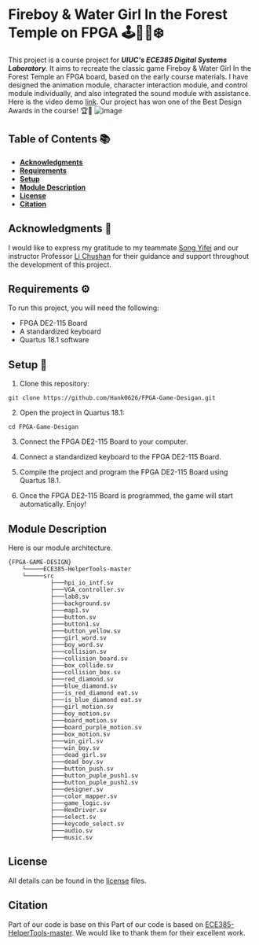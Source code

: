 # Fireboy &amp; Water Girl In the Forest Temple on FPGA 🕹️🌲🔥❄️
This project is a course project for ***UIUC's ECE385 Digital Systems Laboratory***. It aims to recreate the classic game Fireboy &amp; Water Girl In the Forest Temple an FPGA board, based on the early course materials. I have designed the animation module, character interaction module, and control module individually, and also integrated the sound module with assistance. Here is the video demo [link](https://www.bilibili.com/video/BV1Sb4y1Y7nL?p=1&share_medium=android&share_plat=android&share_session_id=ae0475a6-4244-4f3e-b69b-f47486d13408&share_source=WEIXIN_MONMENT&share_tag=s_i&timestamp=1641054250&unique_k=S9lwpVD). Our project has won one of the Best Design Awards in the course! 🏆🎉
![image](./ECE385-HelperTools-master/PNG%20To%20Hex/On-Chip%20Memory/sprite_originals/background_big.png)

## Table of Contents 📚
* **<a href="#ack"> <u>Acknowledgments</u>**</a>
* **<a href="#req"> <u>Requirements</u>**</a>
* **<a href="#set"> <u>Setup</u>**</a>
* **<a href="#mod"> <u>Module Description</u>**</a>
* **<a href="#lic"> <u>License</u>**</a>
* **<a href="#cite"> <u>Citation</u>**</a>

## <a id="ack">Acknowledgments</a> 🙌
I would like to express my gratitude to my teammate [Song Yifei](https://github.com/yifeis7) and our instructor Professor [Li Chushan](https://person.zju.edu.cn/lichushan) for their guidance and support throughout the development of this project. 


## <a id="req">Requirements</a> ⚙️
To run this project, you will need the following:
* FPGA DE2-115 Board
* A standardized keyboard
* Quartus 18.1 software

## <a id="set">Setup</a> 🚀
1. Clone this repository:
```
git clone https://github.com/Hank0626/FPGA-Game-Desigan.git
```

2. Open the project in Quartus 18.1:
```
cd FPGA-Game-Desigan
```
3. Connect the FPGA DE2-115 Board to your computer.

4. Connect a standardized keyboard to the FPGA DE2-115 Board.

5. Compile the project and program the FPGA DE2-115 Board using Quartus 18.1.

6. Once the FPGA DE2-115 Board is programmed, the game will start automatically. Enjoy!


## <a id="vid">Module Description</a>
Here is our module architecture. 
```
{FPGA-GAME-DESIGN}
    └─────ECE385-HelperTools-master
    └─────src
            ├───hpi_io_intf.sv
            ├───VGA_controller.sv
            ├───lab8.sv
            ├───background.sv
            ├───map1.sv
            ├───button.sv
            ├───button1.sv
            ├───button_yellow.sv
            ├───girl_word.sv
            ├───boy_word.sv
            ├───collision.sv
            ├───collision_board.sv
            ├───box_collide.sv
            ├───collision_box.sv
            ├───red_diamond.sv
            ├───blue_diamond.sv
            ├───is_red_diamond eat.sv
            ├───is_blue_diamond eat.sv
            ├───girl_motion.sv
            ├───boy_motion.sv
            ├───board_motion.sv
            ├───board_purple_motion.sv
            ├───box_motion.sv
            ├───win_girl.sv
            ├───win_boy.sv
            ├───dead_girl.sv
            ├───dead_boy.sv
            ├───button_push.sv
            ├───button_puple_push1.sv
            ├───button_puple_push2.sv
            ├───designer.sv
            ├───color_mapper.sv
            ├───game_logic.sv
            ├───HexDriver.sv
            ├───select.sv
            ├───keycode_select.sv
            ├───audio.sv
            ├───music.sv
```

## <a id="lic">License</a>
All details can be found in the [license](./LICENSE) files.

## <a id="cite">Citation</a>
Part of our code is base on this Part of our code is based on [ECE385-HelperTools-master](https://github.com/atrifex/ECE385-HelperTools). We would like to thank them for their excellent work.
